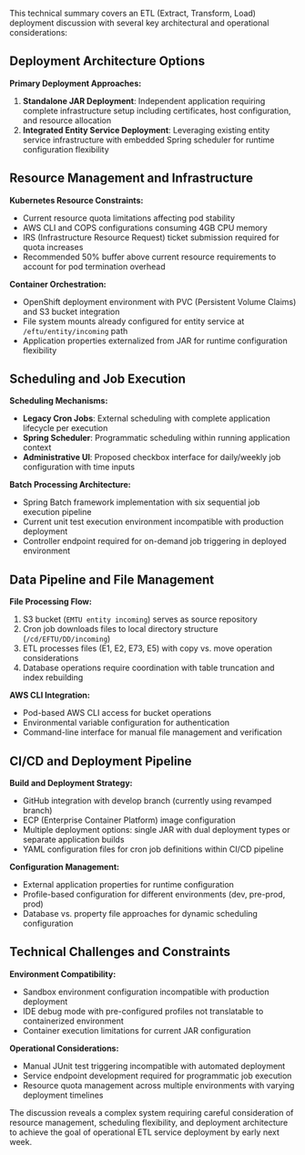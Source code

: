 This technical summary covers an ETL (Extract, Transform, Load) deployment discussion with several key architectural and operational considerations:

## Deployment Architecture Options

**Primary Deployment Approaches:**
1. **Standalone JAR Deployment**: Independent application requiring complete infrastructure setup including certificates, host configuration, and resource allocation
2. **Integrated Entity Service Deployment**: Leveraging existing entity service infrastructure with embedded Spring scheduler for runtime configuration flexibility

## Resource Management and Infrastructure

**Kubernetes Resource Constraints:**
- Current resource quota limitations affecting pod stability
- AWS CLI and COPS configurations consuming 4GB CPU memory
- IRS (Infrastructure Resource Request) ticket submission required for quota increases
- Recommended 50% buffer above current resource requirements to account for pod termination overhead

**Container Orchestration:**
- OpenShift deployment environment with PVC (Persistent Volume Claims) and S3 bucket integration
- File system mounts already configured for entity service at `/eftu/entity/incoming` path
- Application properties externalized from JAR for runtime configuration flexibility

## Scheduling and Job Execution

**Scheduling Mechanisms:**
- **Legacy Cron Jobs**: External scheduling with complete application lifecycle per execution
- **Spring Scheduler**: Programmatic scheduling within running application context
- **Administrative UI**: Proposed checkbox interface for daily/weekly job configuration with time inputs

**Batch Processing Architecture:**
- Spring Batch framework implementation with six sequential job execution pipeline
- Current unit test execution environment incompatible with production deployment
- Controller endpoint required for on-demand job triggering in deployed environment

## Data Pipeline and File Management

**File Processing Flow:**
1. S3 bucket (`EMTU entity incoming`) serves as source repository
2. Cron job downloads files to local directory structure (`/cd/EFTU/DD/incoming`)
3. ETL processes files (E1, E2, E73, E5) with copy vs. move operation considerations
4. Database operations require coordination with table truncation and index rebuilding

**AWS CLI Integration:**
- Pod-based AWS CLI access for bucket operations
- Environmental variable configuration for authentication
- Command-line interface for manual file management and verification

## CI/CD and Deployment Pipeline

**Build and Deployment Strategy:**
- GitHub integration with develop branch (currently using revamped branch)
- ECP (Enterprise Container Platform) image configuration
- Multiple deployment options: single JAR with dual deployment types or separate application builds
- YAML configuration files for cron job definitions within CI/CD pipeline

**Configuration Management:**
- External application properties for runtime configuration
- Profile-based configuration for different environments (dev, pre-prod, prod)
- Database vs. property file approaches for dynamic scheduling configuration

## Technical Challenges and Constraints

**Environment Compatibility:**
- Sandbox environment configuration incompatible with production deployment
- IDE debug mode with pre-configured profiles not translatable to containerized environment
- Container execution limitations for current JAR configuration

**Operational Considerations:**
- Manual JUnit test triggering incompatible with automated deployment
- Service endpoint development required for programmatic job execution
- Resource quota management across multiple environments with varying deployment timelines

The discussion reveals a complex system requiring careful consideration of resource management, scheduling flexibility, and deployment architecture to achieve the goal of operational ETL service deployment by early next week.
